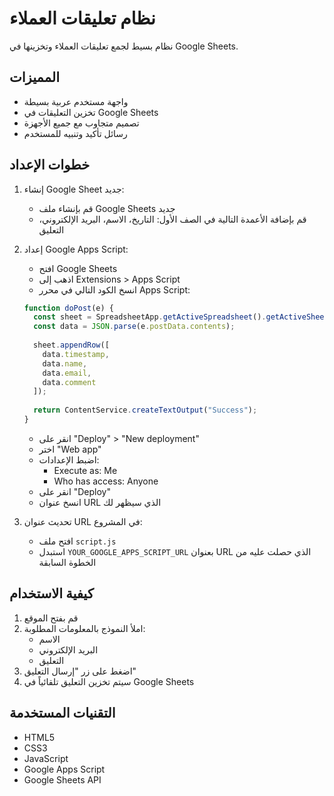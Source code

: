 # نظام تعليقات العملاء

نظام بسيط لجمع تعليقات العملاء وتخزينها في Google Sheets.

## المميزات
- واجهة مستخدم عربية بسيطة
- تخزين التعليقات في Google Sheets
- تصميم متجاوب مع جميع الأجهزة
- رسائل تأكيد وتنبيه للمستخدم

## خطوات الإعداد

1. إنشاء Google Sheet جديد:
   - قم بإنشاء ملف Google Sheets جديد
   - قم بإضافة الأعمدة التالية في الصف الأول: التاريخ، الاسم، البريد الإلكتروني، التعليق

2. إعداد Google Apps Script:
   - افتح Google Sheets
   - اذهب إلى Extensions > Apps Script
   - انسخ الكود التالي في محرر Apps Script:
   ```javascript
   function doPost(e) {
     const sheet = SpreadsheetApp.getActiveSpreadsheet().getActiveSheet();
     const data = JSON.parse(e.postData.contents);
     
     sheet.appendRow([
       data.timestamp,
       data.name,
       data.email,
       data.comment
     ]);
     
     return ContentService.createTextOutput("Success");
   }
   ```
   - انقر على "Deploy" > "New deployment"
   - اختر "Web app"
   - اضبط الإعدادات:
     - Execute as: Me
     - Who has access: Anyone
   - انقر على "Deploy"
   - انسخ عنوان URL الذي سيظهر لك

3. تحديث عنوان URL في المشروع:
   - افتح ملف `script.js`
   - استبدل `YOUR_GOOGLE_APPS_SCRIPT_URL` بعنوان URL الذي حصلت عليه من الخطوة السابقة

## كيفية الاستخدام
1. قم بفتح الموقع
2. املأ النموذج بالمعلومات المطلوبة:
   - الاسم
   - البريد الإلكتروني
   - التعليق
3. اضغط على زر "إرسال التعليق"
4. سيتم تخزين التعليق تلقائياً في Google Sheets

## التقنيات المستخدمة
- HTML5
- CSS3
- JavaScript
- Google Apps Script
- Google Sheets API
